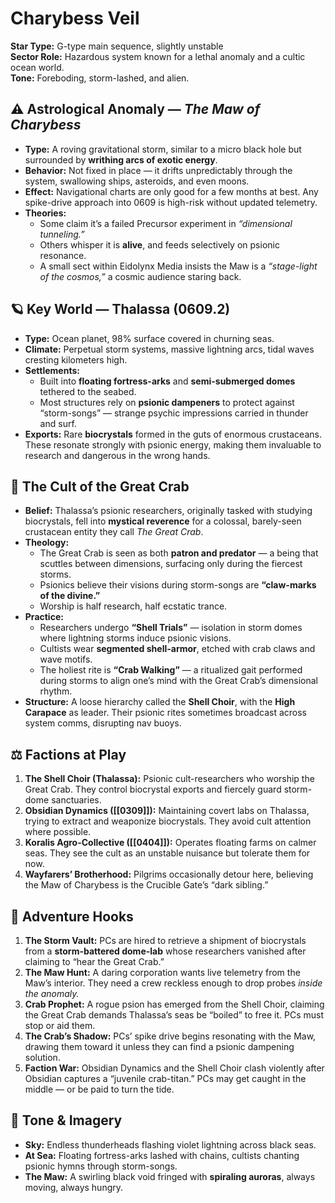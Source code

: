 # **Charybess Veil**

**Star Type:** G-type main sequence, slightly unstable  
**Sector Role:** Hazardous system known for a lethal anomaly and a cultic ocean world.  
**Tone:** Foreboding, storm-lashed, and alien.

## ⚠️ Astrological Anomaly — _The Maw of Charybess_

- **Type:** A roving gravitational storm, similar to a micro black hole but surrounded by **writhing arcs of exotic energy**.
- **Behavior:** Not fixed in place — it drifts unpredictably through the system, swallowing ships, asteroids, and even moons.
- **Effect:** Navigational charts are only good for a few months at best. Any spike-drive approach into 0609 is high-risk without updated telemetry.
- **Theories:**
    - Some claim it’s a failed Precursor experiment in _“dimensional tunneling.”_
    - Others whisper it is **alive**, and feeds selectively on psionic resonance.
    - A small sect within Eidolynx Media insists the Maw is a _“stage-light of the cosmos,”_ a cosmic audience staring back.

## 🪐 Key World — **Thalassa (0609.2)**

- **Type:** Ocean planet, 98% surface covered in churning seas.
- **Climate:** Perpetual storm systems, massive lightning arcs, tidal waves cresting kilometers high.
- **Settlements:**
    - Built into **floating fortress-arks** and **semi-submerged domes** tethered to the seabed.
    - Most structures rely on **psionic dampeners** to protect against “storm-songs” — strange psychic impressions carried in thunder and surf.
- **Exports:** Rare **biocrystals** formed in the guts of enormous crustaceans. These resonate strongly with psionic energy, making them invaluable to research and dangerous in the wrong hands.

## 🦀 The Cult of the Great Crab

- **Belief:** Thalassa’s psionic researchers, originally tasked with studying biocrystals, fell into **mystical reverence** for a colossal, barely-seen crustacean entity they call _The Great Crab_.
- **Theology:**
    - The Great Crab is seen as both **patron and predator** — a being that scuttles between dimensions, surfacing only during the fiercest storms.
    - Psionics believe their visions during storm-songs are **“claw-marks of the divine.”**
    - Worship is half research, half ecstatic trance.
- **Practice:**
    - Researchers undergo **“Shell Trials”** — isolation in storm domes where lightning storms induce psionic visions.
    - Cultists wear **segmented shell-armor**, etched with crab claws and wave motifs.
    - The holiest rite is **“Crab Walking”** — a ritualized gait performed during storms to align one’s mind with the Great Crab’s dimensional rhythm.
- **Structure:** A loose hierarchy called the **Shell Choir**, with the **High Carapace** as leader. Their psionic rites sometimes broadcast across system comms, disrupting nav buoys.

## ⚖️ Factions at Play

1. **The Shell Choir (Thalassa):** Psionic cult-researchers who worship the Great Crab. They control biocrystal exports and fiercely guard storm-dome sanctuaries.
2. **Obsidian Dynamics ([[0309]]):** Maintaining covert labs on Thalassa, trying to extract and weaponize biocrystals. They avoid cult attention where possible.
3. **Koralis Agro-Collective ([[0404]]):** Operates floating farms on calmer seas. They see the cult as an unstable nuisance but tolerate them for now.
4. **Wayfarers’ Brotherhood:** Pilgrims occasionally detour here, believing the Maw of Charybess is the Crucible Gate’s “dark sibling.”

## 🎲 Adventure Hooks

1. **The Storm Vault:** PCs are hired to retrieve a shipment of biocrystals from a **storm-battered dome-lab** whose researchers vanished after claiming to “hear the Great Crab.”
2. **The Maw Hunt:** A daring corporation wants live telemetry from the Maw’s interior. They need a crew reckless enough to drop probes _inside the anomaly._
3. **Crab Prophet:** A rogue psion has emerged from the Shell Choir, claiming the Great Crab demands Thalassa’s seas be “boiled” to free it. PCs must stop or aid them.
4. **The Crab’s Shadow:** PCs’ spike drive begins resonating with the Maw, drawing them toward it unless they can find a psionic dampening solution.
5. **Faction War:** Obsidian Dynamics and the Shell Choir clash violently after Obsidian captures a “juvenile crab-titan.” PCs may get caught in the middle — or be paid to turn the tide.

## 🎨 Tone & Imagery

- **Sky:** Endless thunderheads flashing violet lightning across black seas.  
- **At Sea:** Floating fortress-arks lashed with chains, cultists chanting psionic hymns through storm-songs.
- **The Maw:** A swirling black void fringed with **spiraling auroras**, always moving, always hungry.